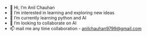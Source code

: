- 👋 Hi, I’m Anil Chauhan
- 👀 I’m interested in learning and exploring new ideas 
- 🌱 I’m currently learning python and AI
- 💞️ I’m looking to collaborate on AI 
- 📫 mail me any time collaboration - anilchauhan9799@gmail.com 

<!---
ianillearner/ianillearner is a ✨ special ✨ repository because its `README.md` (this file) appears on your GitHub profile.
You can click the Preview link to take a look at your changes.
--->
